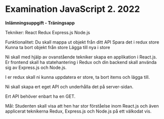 # Examination JavaScript 2. 2022

**Inlämningsuppgift - Träningsapp**

Tekniker:
React
Redux
Express.js
Node.js

Funktionalitet:
Du skall mappa ut objekt från ditt API
Spara det i redux store
Kunna ta bort objekt från store
Lägga till nya i store

Ni skall med hjälp av ovanstående tekniker skapa en applikation i React.js. Er frontend skall ha statehantering i Redux och din backend skall använda sig av Express.js och Node.js.

I er redux skall ni kunna uppdatera er store, ta bort items och lägga till.

Ni skall skapa ert eget API och underhålla det på server-sidan.

Ert API behöver enbart ha en GET.

Mål:
Studenten skall visa att hen har stor förståelse inom React.js och även applicerat teknikerna Redux, Express.js och Node.js på ett välkodat vis.
